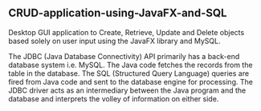 ## CRUD-application-using-JavaFX-and-SQL

Desktop GUI application to Create, Retrieve, Update and Delete objects based solely on user input using the JavaFX library and MySQL.

The JDBC (Java Database Connectivity) API primarily has a back-end database system i.e. MySQL. The Java code fetches the records from the table in the database. The SQL (Structured Query Language) queries are fired from Java code and sent to the database engine for processing. The JDBC driver acts as an intermediary between the Java program and the database and interprets the volley of information on either side.
